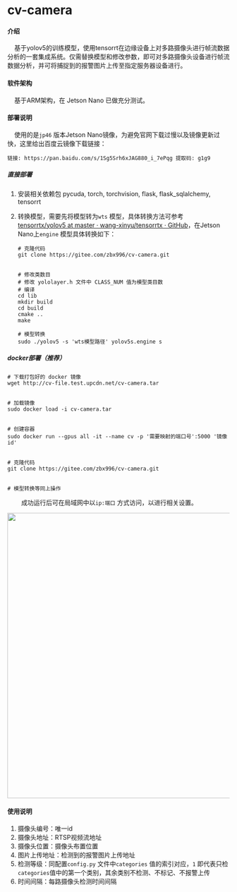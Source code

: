 # cv-camera

#### 介绍

    基于yolov5的训练模型，使用tensorrt在边缘设备上对多路摄像头进行帧流数据分析的一套集成系统。仅需替换模型和修改参数，即可对多路摄像头设备进行帧流数据分析，并可将捕捉到的报警图片上传至指定服务器设备进行。

#### 软件架构

    基于ARM架构，在 Jetson Nano 已做充分测试。

#### 部署说明

    使用的是`jp46` 版本Jetson Nano镜像，为避免官网下载过慢以及镜像更新过快，这里给出百度云镜像下载链接：

`链接: https://pan.baidu.com/s/1Sg5Srh6xJAG880_i_7ePqg 提取码: g1g9 `

##### 直接部署

1. 安装相关依赖包 pycuda, torch, torchvision, flask, flask_sqlalchemy, tensorrt
2. 转换模型，需要先将模型转为`wts` 模型，具体转换方法可参考[tensorrtx/yolov5 at master · wang-xinyu/tensorrtx · GitHub](https://github.com/wang-xinyu/tensorrtx/tree/master/yolov5)，在Jetson Nano上`engine` 模型具体转换如下：
   
   ```
   # 克隆代码
   git clone https://gitee.com/zbx996/cv-camera.git
   
   
   # 修改类数目
   # 修改 yololayer.h 文件中 CLASS_NUM 值为模型类目数
   # 编译
   cd lib
   mkdir build
   cd build
   cmake ..
   make
   
   # 模型转换
   sudo ./yolov5 -s 'wts模型路径' yolov5s.engine s
   ```

##### docker部署（推荐）

```
# 下载打包好的 docker 镜像
wget http://cv-file.test.upcdn.net/cv-camera.tar


# 加载镜像
sudo docker load -i cv-camera.tar


# 创建容器
sudo docker run --gpus all -it --name cv -p '需要映射的端口号':5000 '镜像id'


# 克隆代码
git clone https://gitee.com/zbx996/cv-camera.git


# 模型转换等同上操作
```

        成功运行后可在局域网中以`ip:端口` 方式访问，以进行相关设置。

<img title="" src="https://gitee.com/zbx996/drawing-bed/raw/master/examp.png" alt="" width="647" data-align="center">

#### 使用说明

1. 摄像头编号：唯一id
2. 摄像头地址：RTSP视频流地址
3. 摄像头位置：摄像头布置位置
4. 图片上传地址：检测到的报警图片上传地址
5. 检测等级：同配置`config.py` 文件中`categories` 值的索引对应，`1` 即代表只检`categories`值中的第一个类别，其余类别不检测、不标记、不报警上传
6. 时间间隔：每路摄像头检测时间间隔
